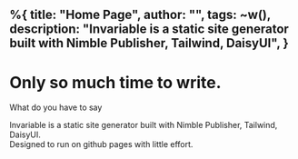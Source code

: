 %{
  title: "Home Page",
  author: "",
  tags: ~w(),
  description: "Invariable is a static site generator built with Nimble Publisher, Tailwind, DaisyUI",
}
---

<div class="relative isolate overflow-hidden h-screen">
<div class="absolute inset-0 -z-10 object-top object-cover opacity-[.04] h-[200%] w-[200%]  bg-base bg-[url('/assets/images/repeat.jpg')] bg-[length:200px] ">
</div>

<div class="mx-auto max-w-3xl flex flex-col h-full items-center justify-center">
  <h1 class="text-4xl font-black text-base-content tracking-tight sm:text-4xl">
    Only so much time to write.
  </h1>
  <p class="font-bold">What do you have to say</p>
  <p class="text-center pt-6 font-black">
    Invariable is a static site generator built with Nimble Publisher, Tailwind, DaisyUI.<br/>
    Designed to run on github pages with little effort.
  </p>
</div>
</div>
